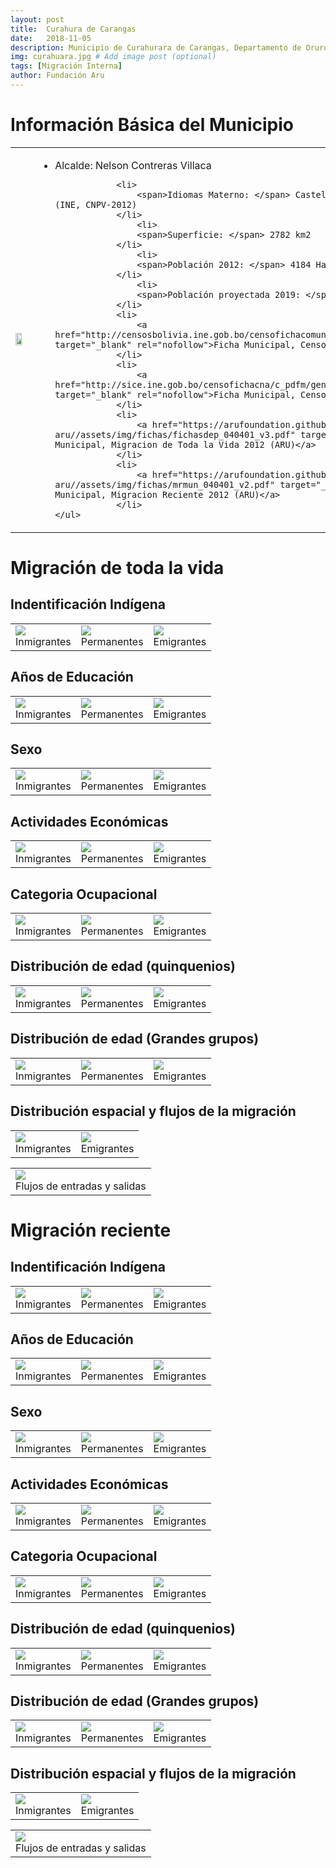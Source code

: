 ```yaml
---
layout: post
title:  Curahura de Carangas
date:   2018-11-05
description: Municipio de Curahurara de Carangas, Departamento de Oruro
img: curahuara.jpg # Add image post (optional)
tags: [Migración Interna]
author: Fundación Aru
---
```


# Información Básica del Municipio

<table>
<tr>
<td>
<img src="https://arufoundation.github.io/oim-aru//assets/img/mun040401.pdf" width="70%" height="70%"/>
</td>
<td>

<ul><!-- left column -->
			<li><span>Alcalde: </span>  Nelson Contreras Villaca </li>
			
				<li>
					<span>Idiomas Materno: </span> Castellano 50%, Aymara 46%, Otros 4%. (INE, CNPV-2012)
				</li>
					<li>
					<span>Superficie: </span> 2782 km2
				</li>
					<li>
					<span>Población 2012: </span> 4184 Hab. (INE, CNPV-2012)
				</li>
					<li>
					<span>Población proyectada 2019: </span> 3538 Hab. (INE)
				</li>
				<li>
					<a href="http://censosbolivia.ine.gob.bo/censofichacomunidad/c_pdfm/generar_pdf/04/04/01/x" target="_blank" rel="nofollow">Ficha Municipal, Censo de Población 2012 (INE)</a>
				</li>
				<li>
					<a href="http://sice.ine.gob.bo/censofichacna/c_pdfm/generar_pdf/04/04/01/x" target="_blank" rel="nofollow">Ficha Municipal, Censo Agropecuario 2013 (INE)</a>
				</li>
				<li>
					<a href="https://arufoundation.github.io/oim-aru//assets/img/fichas/fichasdep_040401_v3.pdf" target="_blank" rel="nofollow">Ficha Municipal, Migracion de Toda la Vida 2012 (ARU)</a>
				</li>
				<li>
					<a href="https://arufoundation.github.io/oim-aru//assets/img/fichas/mrmun_040401_v2.pdf" target="_blank" rel="nofollow">Ficha Municipal, Migracion Reciente 2012 (ARU)</a>
				</li>
	</ul>

</td>
</tr>
</table>

# Migración de toda la vida

## Indentificación Indígena

<table>
<tr>
<td>
<img src="https://arufoundation.github.io/oim-aru//assets/img/fig/mt/etniai040401.pdf"/>
<div>Inmigrantes</div>
</td>
<td>
<img src="https://arufoundation.github.io/oim-aru//assets/img/fig/mt/etniap040401.pdf"/>
<div>Permanentes</div>
</td>
<td>
<img src="https://arufoundation.github.io/oim-aru//assets/img/fig/mt/etniao040401.pdf"/>
<div>Emigrantes</div>
</td>
</tr>
</table>

## Años de Educación

<table>
<tr>
<td>
<img src="https://arufoundation.github.io/oim-aru//assets/img/fig/mt/yedui040401.pdf"/>
<div>Inmigrantes</div>
</td>
<td>
<img src="https://arufoundation.github.io/oim-aru//assets/img/fig/mt/yedup040401.pdf"/>
<div>Permanentes</div>
</td>
<td>
<img src="https://arufoundation.github.io/oim-aru//assets/img/fig/mt/yeduo040401.pdf"/>
<div>Emigrantes</div>
</td>
</tr>
</table>

## Sexo

<table>
<tr>
<td>
<img src="https://arufoundation.github.io/oim-aru//assets/img/fig/mt/sexin040401.pdf"/>
<div>Inmigrantes</div>
</td>
<td>
<img src="https://arufoundation.github.io/oim-aru//assets/img/fig/mt/sexper040401.pdf"/>
<div>Permanentes</div>
</td>
<td>
<img src="https://arufoundation.github.io/oim-aru//assets/img/fig/mt/sexout040401.pdf"/>
<div>Emigrantes</div>
</td>
</tr>
</table>

## Actividades Económicas

<table>
<tr>
<td>
<img src="https://arufoundation.github.io/oim-aru//assets/img/fig/mt/actin040401.pdf"/>
<div>Inmigrantes</div>
</td>
<td>
<img src="https://arufoundation.github.io/oim-aru//assets/img/fig/mt/actper040401.pdf"/>
<div>Permanentes</div>
</td>
<td>
<img src="https://arufoundation.github.io/oim-aru//assets/img/fig/mt/actout040401.pdf"/>
<div>Emigrantes</div>
</td>
</tr>
</table>

## Categoria Ocupacional

<table>
<tr>
<td>
<img src="https://arufoundation.github.io/oim-aru//assets/img/fig/mt/ctin040401.pdf"/>
<div>Inmigrantes</div>
</td>
<td>
<img src="https://arufoundation.github.io/oim-aru//assets/img/fig/mt/ctper040401.pdf"/>
<div>Permanentes</div>
</td>
<td>
<img src="https://arufoundation.github.io/oim-aru//assets/img/fig/mt/ctout040401.pdf"/>
<div>Emigrantes</div>
</td>
</tr>
</table>

## Distribución de edad (quinquenios)

<table>
<tr>
<td>
<img src="https://arufoundation.github.io/oim-aru//assets/img/fig/mt/agesin040401.pdf"/>
<div>Inmigrantes</div>
</td>
<td>
<img src="https://arufoundation.github.io/oim-aru//assets/img/fig/mt/agesper040401.pdf"/>
<div>Permanentes</div>
</td>
<td>
<img src="https://arufoundation.github.io/oim-aru//assets/img/fig/mt/agesout040401.pdf"/>
<div>Emigrantes</div>
</td>
</tr>
</table>

## Distribución de edad (Grandes grupos)

<table>
<tr>
<td>
<img src="https://arufoundation.github.io/oim-aru//assets/img/fig/mt/agegin040401.pdf"/>
<div>Inmigrantes</div>
</td>
<td>
<img src="https://arufoundation.github.io/oim-aru//assets/img/fig/mt/agegper040401.pdf"/>
<div>Permanentes</div>
</td>
<td>
<img src="https://arufoundation.github.io/oim-aru//assets/img/fig/mt/agegout040401.pdf"/>
<div>Emigrantes</div>
</td>
</tr>
</table>

## Distribución espacial y flujos de la migración

<table>
<tr>
<td>
<img src="https://arufoundation.github.io/oim-aru//assets/img/fig/mt/mpi040401.jpg"/>
<div>Inmigrantes</div>
</td>
<td>
<img src="https://arufoundation.github.io/oim-aru//assets/img/fig/mt/mpo040401.jpg"/>
<div>Emigrantes</div>
</td>
</tr>
</table>

<table align="middle">
<tr>
<td>
<img src="https://arufoundation.github.io/oim-aru//assets/img/fig/mt/flujo040401.pdf" />
<div>Flujos de entradas y salidas</div>
</td>
</tr>
</table>

# Migración reciente


## Indentificación Indígena

<table>
<tr>
<td>
<img src="https://arufoundation.github.io/oim-aru//assets/img/fig/mr/etniai040401.pdf"/>
<div>Inmigrantes</div>
</td>
<td>
<img src="https://arufoundation.github.io/oim-aru//assets/img/fig/mr/etniap040401.pdf"/>
<div>Permanentes</div>
</td>
<td>
<img src="https://arufoundation.github.io/oim-aru//assets/img/fig/mr/etniao040401.pdf"/>
<div>Emigrantes</div>
</td>
</tr>
</table>

## Años de Educación

<table>
<tr>
<td>
<img src="https://arufoundation.github.io/oim-aru//assets/img/fig/mr/yedui040401.pdf"/>
<div>Inmigrantes</div>
</td>
<td>
<img src="https://arufoundation.github.io/oim-aru//assets/img/fig/mr/yedup040401.pdf"/>
<div>Permanentes</div>
</td>
<td>
<img src="https://arufoundation.github.io/oim-aru//assets/img/fig/mr/yeduo040401.pdf"/>
<div>Emigrantes</div>
</td>
</tr>
</table>

## Sexo

<table>
<tr>
<td>
<img src="https://arufoundation.github.io/oim-aru//assets/img/fig/mr/sexin040401.pdf"/>
<div>Inmigrantes</div>
</td>
<td>
<img src="https://arufoundation.github.io/oim-aru//assets/img/fig/mr/sexper040401.pdf"/>
<div>Permanentes</div>
</td>
<td>
<img src="https://arufoundation.github.io/oim-aru//assets/img/fig/mr/sexout040401.pdf"/>
<div>Emigrantes</div>
</td>
</tr>
</table>

## Actividades Económicas

<table>
<tr>
<td>
<img src="https://arufoundation.github.io/oim-aru//assets/img/fig/mr/actin040401.pdf"/>
<div>Inmigrantes</div>
</td>
<td>
<img src="https://arufoundation.github.io/oim-aru//assets/img/fig/mr/actper040401.pdf"/>
<div>Permanentes</div>
</td>
<td>
<img src="https://arufoundation.github.io/oim-aru//assets/img/fig/mr/actout040401.pdf"/>
<div>Emigrantes</div>
</td>
</tr>
</table>

## Categoria Ocupacional

<table>
<tr>
<td>
<img src="https://arufoundation.github.io/oim-aru//assets/img/fig/mr/ctin040401.pdf"/>
<div>Inmigrantes</div>
</td>
<td>
<img src="https://arufoundation.github.io/oim-aru//assets/img/fig/mr/ctper040401.pdf"/>
<div>Permanentes</div>
</td>
<td>
<img src="https://arufoundation.github.io/oim-aru//assets/img/fig/mr/ctout040401.pdf"/>
<div>Emigrantes</div>
</td>
</tr>
</table>

## Distribución de edad (quinquenios)

<table>
<tr>
<td>
<img src="https://arufoundation.github.io/oim-aru//assets/img/fig/mr/agesin040401.pdf"/>
<div>Inmigrantes</div>
</td>
<td>
<img src="https://arufoundation.github.io/oim-aru//assets/img/fig/mr/agesper040401.pdf"/>
<div>Permanentes</div>
</td>
<td>
<img src="https://arufoundation.github.io/oim-aru//assets/img/fig/mr/agesout040401.pdf"/>
<div>Emigrantes</div>
</td>
</tr>
</table>

## Distribución de edad (Grandes grupos)

<table>
<tr>
<td>
<img src="https://arufoundation.github.io/oim-aru//assets/img/fig/mr/agegin040401.pdf"/>
<div>Inmigrantes</div>
</td>
<td>
<img src="https://arufoundation.github.io/oim-aru//assets/img/fig/mr/agegper040401.pdf"/>
<div>Permanentes</div>
</td>
<td>
<img src="https://arufoundation.github.io/oim-aru//assets/img/fig/mr/agegout040401.pdf"/>
<div>Emigrantes</div>
</td>
</tr>
</table>

## Distribución espacial y flujos de la migración

<table>
<tr>
<td>
<img src="https://arufoundation.github.io/oim-aru//assets/img/fig/mr/mpi040401.jpg"/>
<div>Inmigrantes</div>
</td>
<td>
<img src="https://arufoundation.github.io/oim-aru//assets/img/fig/mr/mpo040401.jpg"/>
<div>Emigrantes</div>
</td>
</tr>
</table>

<table align="middle">
<tr>
<td>
<img src="https://arufoundation.github.io/oim-aru//assets/img/fig/mr/flujo040401.pdf" />
<div>Flujos de entradas y salidas</div>
</td>
</tr>
</table> 